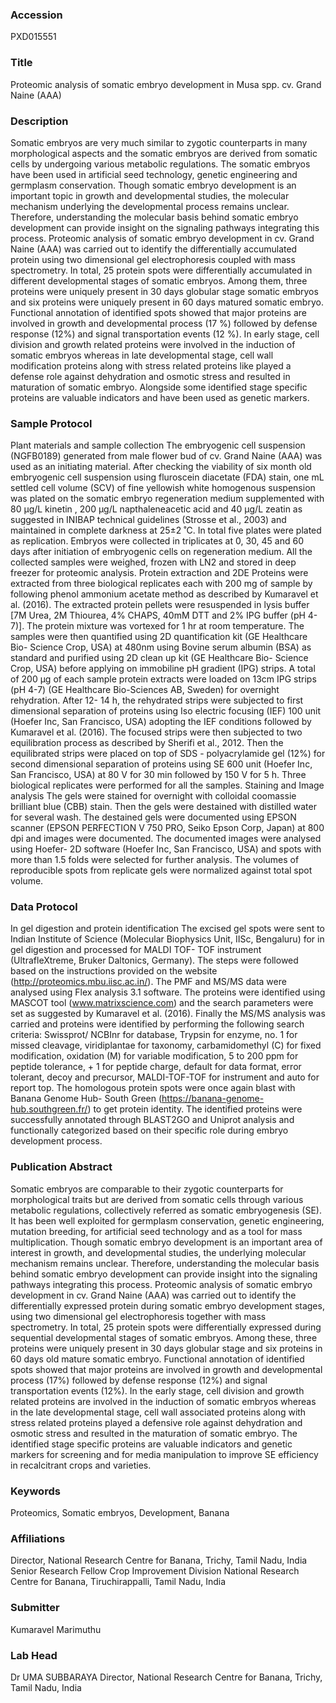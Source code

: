 ### Accession
PXD015551

### Title
Proteomic analysis of somatic embryo development in Musa spp. cv. Grand Naine (AAA)

### Description
Somatic embryos are very much similar to zygotic counterparts in many morphological aspects and the somatic embryos are derived from somatic cells by undergoing various metabolic regulations. The somatic embryos have been used in artificial seed technology, genetic engineering and germplasm conservation. Though somatic embryo development is an important topic in growth and developmental studies, the molecular mechanism underlying the developmental process remains unclear. Therefore, understanding the molecular basis behind somatic embryo development can provide insight on the signaling pathways integrating this process. Proteomic analysis of somatic embryo development in cv. Grand Naine (AAA) was carried out to identify the differentially accumulated protein using two dimensional gel electrophoresis coupled with mass spectrometry. In total, 25 protein spots were differentially accumulated in different developmental stages of somatic embryos. Among them, three proteins were uniquely present in 30 days globular stage somatic embryos and six proteins were uniquely present in 60 days matured somatic embryo. Functional annotation of identified spots showed that major proteins are involved in growth and developmental process (17 %) followed by defense response (12%) and signal transportation events (12 %). In early stage, cell division and growth related proteins were involved in the induction of somatic embryos whereas in late developmental stage, cell wall modification proteins along with stress related proteins like played a defense role against dehydration and osmotic stress and resulted in maturation of somatic embryo. Alongside some identified stage specific proteins are valuable indicators and have been used as genetic markers.

### Sample Protocol
Plant materials and sample collection  The embryogenic cell suspension (NGFB0189) generated from male flower bud of cv. Grand Naine (AAA) was used as an initiating material. After checking the viability of six month old embryogenic cell suspension using fluroscein diacetate (FDA) stain, one mL settled cell volume (SCV) of fine yellowish white homogenous suspension was plated on the somatic embryo regeneration medium supplemented with 80 µg/L kinetin , 200 µg/L napthaleneacetic acid and 40 µg/L zeatin  as suggested in INIBAP technical guidelines (Strosse et al., 2003) and maintained in complete darkness at 25±2 ˚C. In total five plates were plated as replication. Embryos were collected in triplicates at 0, 30, 45 and 60 days after initiation of embryogenic cells on regeneration medium. All the collected samples were weighed, frozen with LN2 and stored in deep freezer for proteomic analysis.  Protein extraction and 2DE  Proteins were extracted from three biological replicates each with 200 mg of sample by following phenol ammonium acetate method as described by Kumaravel et al. (2016). The extracted protein pellets were resuspended in lysis buffer [7M Urea, 2M Thiourea, 4% CHAPS, 40mM DTT and 2% IPG buffer (pH 4-7)]. The protein mixture was vortexed for 1 hr at room temperature. The samples were then quantified using 2D quantification kit (GE Healthcare Bio- Science Crop, USA) at 480nm using Bovine serum albumin (BSA) as standard and purified using 2D clean up kit (GE Healthcare Bio- Science Crop, USA) before applying on immobiline pH gradient (IPG) strips.   A total of 200 µg of each sample protein extracts were loaded on 13cm IPG strips (pH 4-7) (GE Healthcare Bio-Sciences AB, Sweden) for overnight rehydration. After 12- 14 h, the rehydrated strips were subjected to first dimensional separation of proteins using Iso electric focusing (IEF) 100 unit (Hoefer Inc, San Francisco, USA) adopting the IEF conditions followed by Kumaravel et al. (2016). The focused strips were then subjected to two equilibration process as described by Sherifi et al., 2012. Then the equilibrated strips were placed on top of SDS - polyacrylamide gel (12%) for second dimensional separation of proteins using SE 600 unit (Hoefer Inc, San Francisco, USA) at 80 V for 30 min followed by 150 V for 5 h. Three biological replicates were performed for all the samples.   Staining and Image analysis   The gels were stained for overnight with colloidal coomassie brilliant blue (CBB) stain. Then the gels were destained with distilled water for several wash. The destained gels were documented using EPSON scanner (EPSON PERFECTION V 750 PRO, Seiko Epson Corp, Japan) at 800 dpi and images were documented. The documented images were analysed using Hoefer- 2D software (Hoefer Inc, San Francisco, USA) and spots with more than 1.5 folds were selected for further analysis. The volumes of reproducible spots from replicate gels were normalized against total spot volume.

### Data Protocol
In gel digestion and protein identification  The excised gel spots were sent to Indian Institute of Science (Molecular Biophysics Unit, IISc, Bengaluru) for in gel digestion and processed for MALDI TOF- TOF instrument   (UltrafleXtreme, Bruker Daltonics, Germany). The steps were followed based on the instructions provided on the website (http://proteomics.mbu.iisc.ac.in/). The PMF and MS/MS data were analysed using Flex analysis 3.1 software.   The proteins were identified using MASCOT tool (www.matrixscience.com) and the search parameters were set as suggested by Kumaravel et al. (2016). Finally the MS/MS analysis was carried and proteins were identified by performing the following search criteria: Swissprot/ NCBInr for database, Trypsin for enzyme, no. 1 for missed cleavage, viridiplantae for taxonomy, carbamidomethyl (C) for fixed modification, oxidation (M) for variable modification, 5 to 200 ppm for peptide tolerance, + 1 for peptide charge, default for data format, error tolerant, decoy and precursor, MALDI-TOF-TOF for instrument and auto for report top. The homologous protein spots were once again blast with Banana Genome Hub- South Green (https://banana-genome-hub.southgreen.fr/) to get protein identity. The identified proteins were successfully annotated through BLAST2GO and Uniprot analysis and functionally categorized based on their specific role during embryo development process.

### Publication Abstract
Somatic embryos are comparable to their zygotic counterparts for morphological traits but are derived from somatic cells through various metabolic regulations, collectively referred as somatic embryogenesis (SE). It has been well exploited for germplasm conservation, genetic engineering, mutation breeding, for artificial seed technology and as a tool for mass multiplication. Though somatic embryo development is an important area of interest in growth, and developmental studies, the underlying molecular mechanism remains unclear. Therefore, understanding the molecular basis behind somatic embryo development can provide insight into the signaling pathways integrating this process. Proteomic analysis of somatic embryo development in cv. Grand Naine (AAA) was carried out to identify the differentially expressed protein during somatic embryo development stages, using two dimensional gel electrophoresis together with mass spectrometry. In total, 25 protein spots were differentially expressed during sequential developmental stages of somatic embryos. Among these, three proteins were uniquely present in 30 days globular stage and six proteins in 60 days old mature somatic embryo. Functional annotation of identified spots showed that major proteins are involved in growth and developmental process (17%) followed by defense response (12%) and signal transportation events (12%). In the early stage, cell division and growth related proteins are involved in the induction of somatic embryos whereas in the late developmental stage, cell wall associated proteins along with stress related proteins played a defensive role against dehydration and osmotic stress and resulted in the maturation of somatic embryo. The identified stage specific proteins are valuable indicators and genetic markers for screening and for media manipulation to improve SE efficiency in recalcitrant crops and varieties.

### Keywords
Proteomics, Somatic embryos, Development, Banana

### Affiliations
Director, National Research Centre for Banana, Trichy, Tamil Nadu, India
Senior Research Fellow
Crop Improvement Division
National Research Centre for Banana, Tiruchirappalli, Tamil Nadu, India

### Submitter
Kumaravel Marimuthu

### Lab Head
Dr UMA SUBBARAYA
Director, National Research Centre for Banana, Trichy, Tamil Nadu, India


